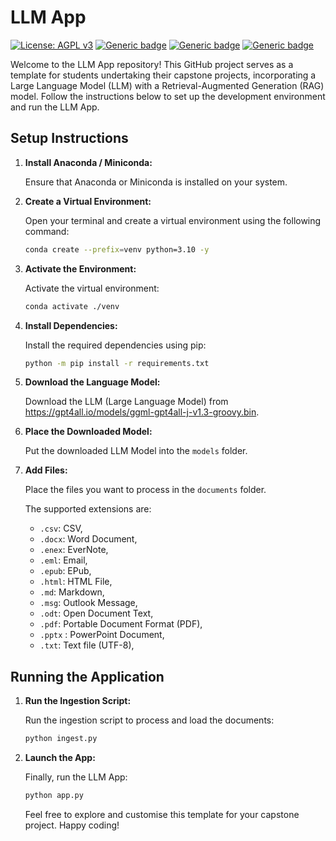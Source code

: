 # LLM App

[![License: AGPL v3](https://img.shields.io/badge/License-AGPL_v3-blue.svg)](https://www.gnu.org/licenses/agpl-3.0)
[![Generic badge](https://img.shields.io/badge/Python-Passed:_3.10.13-Green.svg)](https://shields.io/)
[![Generic badge](https://img.shields.io/badge/Win_OS-Untested:_Win_11_(22H2)-orange.svg)](https://shields.io/)
[![Generic badge](https://img.shields.io/badge/Mac_OS-Passed:_Sonoma_14.2_(M1)-Green.svg)](https://shields.io/)

Welcome to the LLM App repository! This GitHub project serves as a template for students undertaking their capstone projects, incorporating a Large Language Model (LLM) with a Retrieval-Augmented Generation (RAG) model. Follow the instructions below to set up the development environment and run the LLM App.

## Setup Instructions

1. **Install Anaconda / Miniconda:**

   Ensure that Anaconda or Miniconda is installed on your system.

2. **Create a Virtual Environment:**

   Open your terminal and create a virtual environment using the following command:

   ```bash
   conda create --prefix=venv python=3.10 -y
   ```

3. **Activate the Environment:**

   Activate the virtual environment:

   ```bash
   conda activate ./venv
   ```

4. **Install Dependencies:**

   Install the required dependencies using pip:

   ```bash
   python -m pip install -r requirements.txt
   ```

5. **Download the Language Model:**
   
   Download the LLM (Large Language Model) from https://gpt4all.io/models/ggml-gpt4all-j-v1.3-groovy.bin.

6. **Place the Downloaded Model:**
   
   Put the downloaded LLM Model into the `models` folder.

7. **Add Files:**
   
   Place the files you want to process in the `documents` folder.

   The supported extensions are:
   - `.csv`: CSV,
   - `.docx`: Word Document,
   - `.enex`: EverNote,
   - `.eml`: Email,
   - `.epub`: EPub,
   - `.html`: HTML File,
   - `.md`: Markdown,
   - `.msg`: Outlook Message,
   - `.odt`: Open Document Text,
   - `.pdf`: Portable Document Format (PDF),
   - `.pptx` : PowerPoint Document,
   - `.txt`: Text file (UTF-8),

## Running the Application

1. **Run the Ingestion Script:**
   
   Run the ingestion script to process and load the documents:

   ```bash
   python ingest.py
   ```

2. **Launch the App:**
   
   Finally, run the LLM App:

   ```bash
   python app.py
   ```

   Feel free to explore and customise this template for your capstone project. Happy coding!
